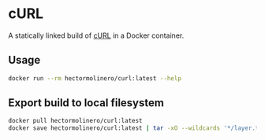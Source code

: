 # cURL

A statically linked build of [cURL](https://github.com/curl/curl) in a Docker container.

## Usage
```sh
docker run --rm hectormolinero/curl:latest --help
```

## Export build to local filesystem
```sh
docker pull hectormolinero/curl:latest
docker save hectormolinero/curl:latest | tar -xO --wildcards '*/layer.tar' | tar -xi curl ca-bundle.crt
```
